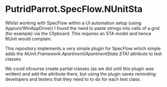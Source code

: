 # PutridParrot.SpecFlow.NUnitSta

Whilst working with SpecFlow within a UI automation setup (using Appium/WinAppDriver) I found the need to paste strings into cells of a grid (for example) via the Clipboard. This requires an STA model and hence NUnit would complain.

This repository implements a very simple plugin for SpecFlow which simple adds the _NUnit.Framework.Apartment(ApartmentState.STA)_ attribute to test classes.

We could ofcourse create partial classes (as we did until this plugin was written) and add the attribute there, but using the plugin saves reminding developers and testers that they need to to do for each test class.
